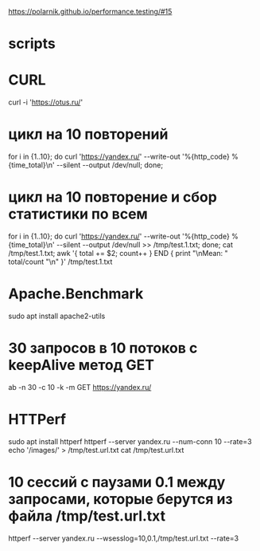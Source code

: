 https://polarnik.github.io/performance.testing/#15

# scripts
CURL
================
curl -i 'https://otus.ru/'

# цикл на 10 повторений
for i in {1..10}; do curl 'https://yandex.ru/' --write-out '%{http_code} %{time_total}\n' --silent --output /dev/null; done;

# цикл на 10 повторение и сбор статистики по всем
for i in {1..10}; do curl 'https://yandex.ru/' --write-out '%{http_code} %{time_total}\n' --silent --output /dev/null >> /tmp/test.1.txt; done; cat /tmp/test.1.txt; awk '{ total += $2; count++ } END { print "\nMean: " total/count "\n" }' /tmp/test.1.txt


Apache.Benchmark
================
sudo apt install apache2-utils
# 30 запросов в 10 потоков с keepAlive метод GET
ab -n 30 -c 10 -k -m GET https://yandex.ru/


HTTPerf
================
sudo apt install httperf
httperf --server yandex.ru --num-conn 10 --rate=3
echo '/images/' > /tmp/test.url.txt 
cat /tmp/test.url.txt

# 10 сессий с паузами 0.1 между запросами, которые берутся из файла /tmp/test.url.txt
httperf --server yandex.ru --wsesslog=10,0.1,/tmp/test.url.txt --rate=3

